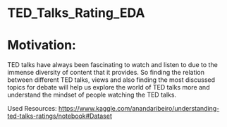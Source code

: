 # TED_Talks_Rating_EDA

# Motivation: 
TED talks have always been fascinating to watch and listen to due to the immense diversity of content that it provides. So finding the relation between different TED talks, views and also finding the most discussed topics for debate will help us explore the world of TED talks more and understand the mindset of people watching the TED talks.


Used Resources: https://www.kaggle.com/anandaribeiro/understanding-ted-talks-ratings/notebook#Dataset
